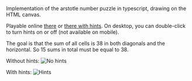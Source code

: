 Implementation of the arstotle number puzzle in typescript, drawing on the HTML canvas.

Playable online [there](http://emmanueltouzery.github.io/number-puzzle/index.html) or [there with hints](http://emmanueltouzery.github.io/number-puzzle/index.html?hints=1).
On desktop, you can double-click to turn hints on or off (not available on mobile).

The goal is that the sum of all cells is 38 in both diagonals and the horizontal.
So 15 sums in total must be equal to 38.

Without hints:
![No hints](https://raw.github.com/wiki/emmanueltouzery/number-puzzle/no_hints.png)

With hints:
![Hints](https://raw.github.com/wiki/emmanueltouzery/number-puzzle/hints.png)
